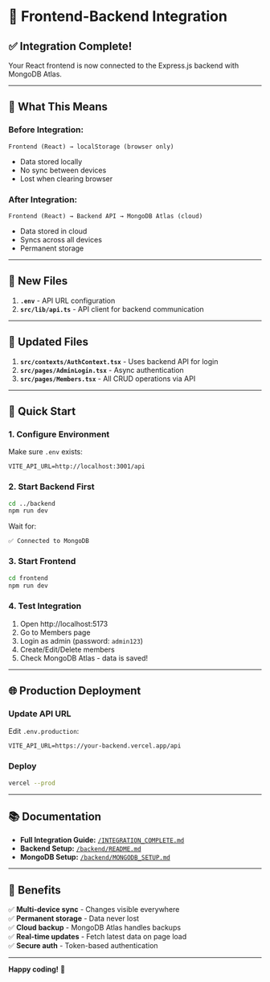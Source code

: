 # 🔗 Frontend-Backend Integration

## ✅ Integration Complete!

Your React frontend is now connected to the Express.js backend with MongoDB Atlas.

---

## 🎯 What This Means

### Before Integration:
```
Frontend (React) → localStorage (browser only)
```
- Data stored locally
- No sync between devices
- Lost when clearing browser

### After Integration:
```
Frontend (React) → Backend API → MongoDB Atlas (cloud)
```
- Data stored in cloud
- Syncs across all devices
- Permanent storage

---

## 📁 New Files

1. **`.env`** - API URL configuration
2. **`src/lib/api.ts`** - API client for backend communication

---

## 🔧 Updated Files

1. **`src/contexts/AuthContext.tsx`** - Uses backend API for login
2. **`src/pages/AdminLogin.tsx`** - Async authentication
3. **`src/pages/Members.tsx`** - All CRUD operations via API

---

## 🚀 Quick Start

### 1. Configure Environment

Make sure `.env` exists:
```env
VITE_API_URL=http://localhost:3001/api
```

### 2. Start Backend First

```bash
cd ../backend
npm run dev
```

Wait for:
```
✅ Connected to MongoDB
```

### 3. Start Frontend

```bash
cd frontend
npm run dev
```

### 4. Test Integration

1. Open http://localhost:5173
2. Go to Members page
3. Login as admin (password: `admin123`)
4. Create/Edit/Delete members
5. Check MongoDB Atlas - data is saved!

---

## 🌐 Production Deployment

### Update API URL

Edit `.env.production`:
```env
VITE_API_URL=https://your-backend.vercel.app/api
```

### Deploy

```bash
vercel --prod
```

---

## 📚 Documentation

- **Full Integration Guide:** [`/INTEGRATION_COMPLETE.md`](../INTEGRATION_COMPLETE.md)
- **Backend Setup:** [`/backend/README.md`](../backend/README.md)
- **MongoDB Setup:** [`/backend/MONGODB_SETUP.md`](../backend/MONGODB_SETUP.md)

---

## 🎉 Benefits

✅ **Multi-device sync** - Changes visible everywhere  
✅ **Permanent storage** - Data never lost  
✅ **Cloud backup** - MongoDB Atlas handles backups  
✅ **Real-time updates** - Fetch latest data on page load  
✅ **Secure auth** - Token-based authentication  

---

**Happy coding!** 🚀
